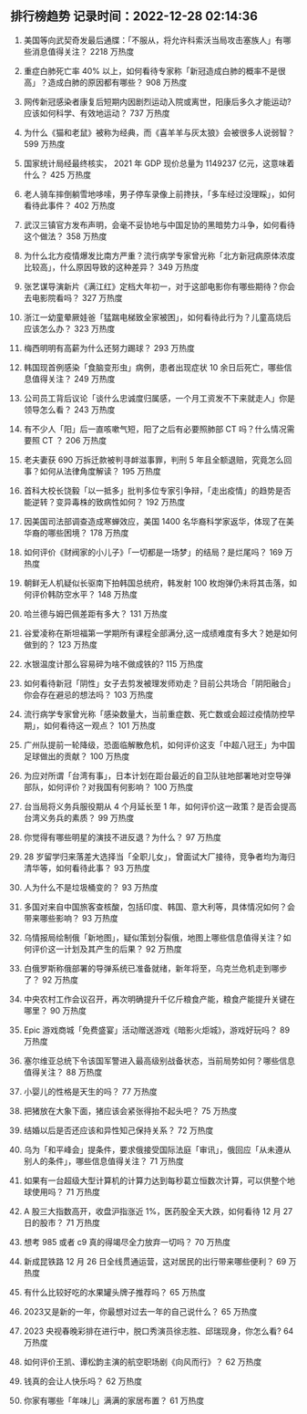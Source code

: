 
## 排行榜趋势 记录时间：2022-12-28 02:14:36
  
  1. 美国等向武契奇发最后通牒：「不服从，将允许科索沃当局攻击塞族人」有哪些消息值得关注？ 2218 万热度
    
  2. 重症白肺死亡率 40% 以上，如何看待专家称「新冠造成白肺的概率不是很高」？造成白肺的原因都有哪些？ 908 万热度
    
  3. 网传新冠感染者康复后短期内因剧烈运动入院或离世，阳康后多久才能运动? 应该如何科学、有效地运动？ 737 万热度
    
  4. 为什么《猫和老鼠》被称为经典，而《喜羊羊与灰太狼》会被很多人说弱智？ 599 万热度
    
  5. 国家统计局经最终核实， 2021 年 GDP 现价总量为 1149237 亿元，这意味着什么？ 425 万热度
    
  6. 老人骑车摔倒躺雪地哆嗦，男子停车录像上前搀扶，「多车经过没理睬」，如何看待此事件？ 402 万热度
    
  7. 武汉三镇官方发布声明，会毫不妥协地与中国足协的黑暗势力斗争，如何看待这个做法？ 358 万热度
    
  8. 为什么北方疫情爆发比南方严重？流行病学专家曾光称「北方新冠病原体浓度比较高」，什么原因导致的这种差异？ 349 万热度
    
  9. 张艺谋导演新片《满江红》定档大年初一，对于这部电影你有哪些期待？你会去电影院看吗？ 327 万热度
    
  10. 浙江一幼童晕厥娃爸「猛踹电梯致全家被困」，如何看待此行为？儿童高烧后应该怎么办？ 323 万热度
    
  11. 梅西明明有高薪为什么还努力踢球？ 293 万热度
    
  12. 韩国现首例感染「食脑变形虫」病例，患者出现症状 10 余日后死亡，哪些信息值得关注？ 249 万热度
    
  13. 公司员工背后议论「谈什么忠诚度归属感，一个月工资发不下来就走人」你是领导怎么看？ 243 万热度
    
  14. 有不少人「阳」后一直咳嗽气短，阳了之后有必要照肺部 CT 吗？什么情况需要照 CT ？ 206 万热度
    
  15. 老夫妻获 690 万拆迁款被判寻衅滋事罪，判刑 5 年且全额退赔，究竟怎么回事？如何从法律角度解读？ 195 万热度
    
  16. 首科大校长饶毅「以一抵多」批判多位专家引争辩，「走出疫情」的趋势是否能逆转？变异毒株的致病性如何？ 192 万热度
    
  17. 因美国司法部调查造成寒蝉效应，美国 1400 名华裔科学家返华，体现了在美华裔的哪些困境？ 178 万热度
    
  18. 如何评价《财阀家的小儿子》「一切都是一场梦」的结局？是烂尾吗？ 169 万热度
    
  19. 朝鲜无人机疑似长驱南下拍韩国总统府，韩发射 100 枚炮弹仍未将其击落，如何评价韩防空水平？ 148 万热度
    
  20. 哈兰德与姆巴佩差距有多大？ 131 万热度
    
  21. 谷爱凌称在斯坦福第一学期所有课程全部满分,这一成绩难度有多大？她是如何做到的？ 123 万热度
    
  22. 水银温度计那么容易碎为啥不做成铁的? 115 万热度
    
  23. 如何看待新冠「阴性」女子去剪发被理发师劝走？目前公共场合「阴阳融合」你会存在避忌的想法吗？ 103 万热度
    
  24. 流行病学专家曾光称「感染数量大，当前重症数、死亡数或会超过疫情防控早期」，如何看待这一观点？ 101 万热度
    
  25. 广州队提前一轮降级，恐面临解散危机，如何评价这支「中超八冠王」为中国足球做出的贡献？ 100 万热度
    
  26. 为应对所谓「台湾有事」，日本计划在距台最近的自卫队驻地部署地对空导弹部队，如何评价？对我国有何影响？ 100 万热度
    
  27. 台当局将义务兵服役期从 4 个月延长至 1 年，如何评价这一政策？是否会提高台湾义务兵的素质？ 99 万热度
    
  28. 你觉得有哪些明星的演技不进反退？为什么？ 97 万热度
    
  29. 28 岁留学归来落差大选择当「全职儿女」，曾面试大厂接待，竞争者均为海归清华等，如何看待此事？ 93 万热度
    
  30. 人为什么不是垃圾桶变的？ 93 万热度
    
  31. 多国对来自中国旅客查核酸，包括印度、韩国、意大利等，具体情况如何？会带来哪些影响？ 93 万热度
    
  32. 乌情报局绘制俄「新地图」，疑似策划分裂俄，地图上哪些信息值得关注？如何评价这一计划及其产生的后果？ 92 万热度
    
  33. 白俄罗斯称俄部署的导弹系统已准备就绪，新年将至，乌克兰危机走到哪步了？ 92 万热度
    
  34. 中央农村工作会议召开，再次明确提升千亿斤粮食产能，粮食产能提升关键在哪里？ 90 万热度
    
  35. Epic 游戏商城「免费盛宴」活动赠送游戏《暗影火炬城》，游戏好玩吗？ 89 万热度
    
  36. 塞尔维亚总统下令该国军警进入最高级别战备状态，当前局势如何？哪些信息值得关注？ 88 万热度
    
  37. 小婴儿的性格是天生的吗？ 77 万热度
    
  38. 把猪放在大象下面，猪应该会紧张得抬不起头吧？ 75 万热度
    
  39. 结婚以后是否还应该和异性知己保持关系？ 72 万热度
    
  40. 乌为「和平峰会」提条件，要求俄接受国际法庭「审讯」，俄回应「从未遵从别人的条件」，哪些信息值得关注？ 71 万热度
    
  41. 如果有一台超级大型计算机的计算力达到每秒葛立恒数次计算，可以供整个地球使用吗？ 71 万热度
    
  42. A 股三大指数高开，收盘沪指涨近 1%，医药股全天大跌，如何看待 12 月 27 日的股市？ 71 万热度
    
  43. 想考 985 或者 c9 真的得竭尽全力放弃一切吗？ 70 万热度
    
  44. 新成昆铁路 12 月 26 日全线贯通运营，这对居民的出行带来哪些便利？ 69 万热度
    
  45. 有什么比较好吃的水果罐头牌子推荐吗？ 65 万热度
    
  46. 2023又是新的一年，你最想对过去一年的自己说什么？ 65 万热度
    
  47. 2023 央视春晚彩排在进行中，脱口秀演员徐志胜、邱瑞现身，你怎么看? 64 万热度
    
  48. 如何评价王凯、谭松韵主演的航空职场剧《向风而行》？ 62 万热度
    
  49. 钱真的会让人快乐吗？ 62 万热度
    
  50. 你家有哪些「年味儿」满满的家居布置？ 61 万热度
    